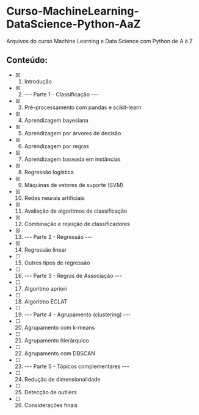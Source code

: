 # Curso-MachineLearning-DataScience-Python-AaZ
Arquivos do curso Machine Learning e Data Science com Python de A à Z

## Conteúdo:

- [x] 1. Introdução
- [x] 2. --- Parte 1 - Classificação --- 
- [x] 3. Pré-processamento com pandas e scikit-learn
- [x] 4. Aprendizagem bayesiana
- [x] 5. Aprendizagem por árvores de decisão
- [x] 6. Aprendizagem por regras
- [x] 7. Aprendizagem baseada em instâncias
- [x] 8. Regressão logística
- [x] 9. Máquinas de vetores de suporte (SVM)
- [x] 10. Redes neurais artificiais
- [x] 11. Avaliação de algoritmos de classificação
- [x] 12. Combinação e rejeição de classificadores
- [x] 13. --- Parte 2 - Regressão ---
- [x] 14. Regressão linear
- [ ] 15. Outros tipos de regressão
- [ ] 16. --- Parte 3 - Regras de Associação ---
- [ ] 17. Algoritmo apriori
- [ ] 18. Algoritmo ECLAT
- [ ] 19. --- Parte 4 - Agrupamento (clustering) ---
- [ ] 20. Agrupamento com k-means
- [ ] 21. Agrupamento hierárquico
- [ ] 22. Agrupamento com DBSCAN
- [ ] 23. --- Parte 5 - Tópicos complementares ---
- [ ] 24. Redução de dimensionalidade
- [ ] 25. Detecção de outliers
- [ ] 26. Considerações finais